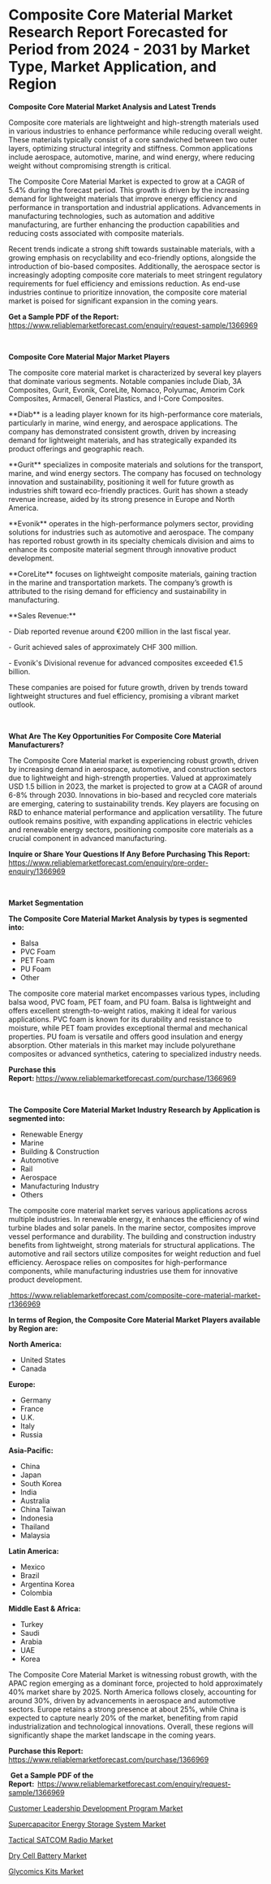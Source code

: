 <p><h1>Composite Core Material Market Research Report Forecasted for Period from 2024 -  2031 by Market Type, Market Application, and Region</h1></p><p><strong>Composite Core Material Market Analysis and Latest Trends</strong></p>
<p><p>Composite core materials are lightweight and high-strength materials used in various industries to enhance performance while reducing overall weight. These materials typically consist of a core sandwiched between two outer layers, optimizing structural integrity and stiffness. Common applications include aerospace, automotive, marine, and wind energy, where reducing weight without compromising strength is critical.</p><p>The Composite Core Material Market is expected to grow at a CAGR of 5.4% during the forecast period. This growth is driven by the increasing demand for lightweight materials that improve energy efficiency and performance in transportation and industrial applications. Advancements in manufacturing technologies, such as automation and additive manufacturing, are further enhancing the production capabilities and reducing costs associated with composite materials.</p><p>Recent trends indicate a strong shift towards sustainable materials, with a growing emphasis on recyclability and eco-friendly options, alongside the introduction of bio-based composites. Additionally, the aerospace sector is increasingly adopting composite core materials to meet stringent regulatory requirements for fuel efficiency and emissions reduction. As end-use industries continue to prioritize innovation, the composite core material market is poised for significant expansion in the coming years.</p></p>
<p><strong>Get a Sample PDF of the Report:&nbsp;</strong> <a href="https://www.reliablemarketforecast.com/enquiry/request-sample/1366969?utm_campaign=1842&utm_medium=2&utm_source=Github&utm_content=ia&utm_term=06122024&utm_id=composite-core-material">https://www.reliablemarketforecast.com/enquiry/request-sample/1366969</a></p>
<p>&nbsp;</p>
<p><strong>Composite Core Material Major Market Players</strong></p>
<p><p>The composite core material market is characterized by several key players that dominate various segments. Notable companies include Diab, 3A Composites, Gurit, Evonik, CoreLite, Nomaco, Polyumac, Amorim Cork Composites, Armacell, General Plastics, and I-Core Composites. </p><p>**Diab** is a leading player known for its high-performance core materials, particularly in marine, wind energy, and aerospace applications. The company has demonstrated consistent growth, driven by increasing demand for lightweight materials, and has strategically expanded its product offerings and geographic reach. </p><p>**Gurit** specializes in composite materials and solutions for the transport, marine, and wind energy sectors. The company has focused on technology innovation and sustainability, positioning it well for future growth as industries shift toward eco-friendly practices. Gurit has shown a steady revenue increase, aided by its strong presence in Europe and North America.</p><p>**Evonik** operates in the high-performance polymers sector, providing solutions for industries such as automotive and aerospace. The company has reported robust growth in its specialty chemicals division and aims to enhance its composite material segment through innovative product development.</p><p>**CoreLite** focuses on lightweight composite materials, gaining traction in the marine and transportation markets. The company’s growth is attributed to the rising demand for efficiency and sustainability in manufacturing.</p><p>**Sales Revenue:** </p><p>- Diab reported revenue around €200 million in the last fiscal year.</p><p>- Gurit achieved sales of approximately CHF 300 million.</p><p>- Evonik's Divisional revenue for advanced composites exceeded €1.5 billion.</p><p>These companies are poised for future growth, driven by trends toward lightweight structures and fuel efficiency, promising a vibrant market outlook.</p></p>
<p>&nbsp;</p>
<p><strong>What Are The Key Opportunities For Composite Core Material Manufacturers?</strong></p>
<p><p>The Composite Core Material market is experiencing robust growth, driven by increasing demand in aerospace, automotive, and construction sectors due to lightweight and high-strength properties. Valued at approximately USD 1.5 billion in 2023, the market is projected to grow at a CAGR of around 6-8% through 2030. Innovations in bio-based and recycled core materials are emerging, catering to sustainability trends. Key players are focusing on R&D to enhance material performance and application versatility. The future outlook remains positive, with expanding applications in electric vehicles and renewable energy sectors, positioning composite core materials as a crucial component in advanced manufacturing.</p></p>
<p><strong>Inquire or Share Your Questions If Any Before Purchasing This Report:</strong> <a href="https://www.reliablemarketforecast.com/enquiry/pre-order-enquiry/1366969?utm_campaign=1842&utm_medium=2&utm_source=Github&utm_content=ia&utm_term=06122024&utm_id=composite-core-material">https://www.reliablemarketforecast.com/enquiry/pre-order-enquiry/1366969</a></p>
<p>&nbsp;</p>
<p><strong>Market Segmentation</strong></p>
<p><strong>The Composite Core Material Market Analysis by types is segmented into:</strong></p>
<p><ul><li>Balsa</li><li>PVC Foam</li><li>PET Foam</li><li>PU Foam</li><li>Other</li></ul></p>
<p><p>The composite core material market encompasses various types, including balsa wood, PVC foam, PET foam, and PU foam. Balsa is lightweight and offers excellent strength-to-weight ratios, making it ideal for various applications. PVC foam is known for its durability and resistance to moisture, while PET foam provides exceptional thermal and mechanical properties. PU foam is versatile and offers good insulation and energy absorption. Other materials in this market may include polyurethane composites or advanced synthetics, catering to specialized industry needs.</p></p>
<p><strong>Purchase this Report:&nbsp;</strong><a href="https://www.reliablemarketforecast.com/purchase/1366969?utm_campaign=1842&utm_medium=2&utm_source=Github&utm_content=ia&utm_term=06122024&utm_id=composite-core-material">https://www.reliablemarketforecast.com/purchase/1366969</a></p>
<p>&nbsp;</p>
<p><strong>The Composite Core Material Market Industry Research by Application is segmented into:</strong></p>
<p><ul><li>Renewable Energy</li><li>Marine</li><li>Building & Construction</li><li>Automotive</li><li>Rail</li><li>Aerospace</li><li>Manufacturing Industry</li><li>Others</li></ul></p>
<p><p>The composite core material market serves various applications across multiple industries. In renewable energy, it enhances the efficiency of wind turbine blades and solar panels. In the marine sector, composites improve vessel performance and durability. The building and construction industry benefits from lightweight, strong materials for structural applications. The automotive and rail sectors utilize composites for weight reduction and fuel efficiency. Aerospace relies on composites for high-performance components, while manufacturing industries use them for innovative product development.</p></p>
<p><a href="https://www.reliablemarketforecast.com/composite-core-material-market-r1366969?utm_campaign=1842&utm_medium=2&utm_source=Github&utm_content=ia&utm_term=06122024&utm_id=composite-core-material">&nbsp;https://www.reliablemarketforecast.com/composite-core-material-market-r1366969</a></p>
<p><strong>In terms of Region, the Composite Core Material Market Players available by Region are:</strong></p>
<p>
    <p> <strong> North America: </strong>
        <ul>
            <li>United States</li>
            <li>Canada</li>
        </ul>
        </p> 
    <p> <strong> Europe: </strong>
        <ul>
            <li>Germany</li>
            <li>France</li>
            <li>U.K.</li>
            <li>Italy</li>
            <li>Russia</li>
        </ul>
        </p> 
    <p> <strong> Asia-Pacific: </strong>
        <ul>
            <li>China</li>
            <li>Japan</li>
            <li>South Korea</li>
            <li>India</li>
            <li>Australia</li>
            <li>China Taiwan</li>
            <li>Indonesia</li>
            <li>Thailand</li>
            <li>Malaysia</li>
        </ul>
        </p> 
    <p> <strong> Latin America: </strong>
        <ul>
            <li>Mexico</li>
            <li>Brazil</li>
            <li>Argentina Korea</li>
            <li>Colombia</li>
        </ul>
        </p> 
    <p> <strong> Middle East & Africa: </strong>
        <ul>
            <li>Turkey</li>
            <li>Saudi</li>
            <li>Arabia</li>
            <li>UAE</li>
            <li>Korea</li>
        </ul>
    </p>
    </p>
<p><p>The Composite Core Material Market is witnessing robust growth, with the APAC region emerging as a dominant force, projected to hold approximately 40% market share by 2025. North America follows closely, accounting for around 30%, driven by advancements in aerospace and automotive sectors. Europe retains a strong presence at about 25%, while China is expected to capture nearly 20% of the market, benefiting from rapid industrialization and technological innovations. Overall, these regions will significantly shape the market landscape in the coming years.</p></p>
<p><strong>Purchase this Report: </strong><a href="https://www.reliablemarketforecast.com/purchase/1366969?utm_campaign=1842&utm_medium=2&utm_source=Github&utm_content=ia&utm_term=06122024&utm_id=composite-core-material">https://www.reliablemarketforecast.com/purchase/1366969</a></p>
<p>&nbsp;<strong>Get a Sample PDF of the Report:&nbsp;&nbsp;</strong><a href="https://www.reliablemarketforecast.com/enquiry/request-sample/1366969?utm_campaign=1842&utm_medium=2&utm_source=Github&utm_content=ia&utm_term=06122024&utm_id=composite-core-material">https://www.reliablemarketforecast.com/enquiry/request-sample/1366969</a></p>
<p><strong></strong></p>
<p><p><a href="https://issuu.com/reportprime-2/docs/customer-leadership-development-program-market-siz?utm_campaign=1842&utm_medium=2&utm_source=Github&utm_content=ia&utm_term=06122024&utm_id=composite-core-material">Customer Leadership Development Program Market</a></p><p><a href="https://www.linkedin.com/pulse/assessment-supercapacitor-energy-storage-system-market-current-v950f?utm_campaign=1842&utm_medium=2&utm_source=Github&utm_content=ia&utm_term=06122024&utm_id=composite-core-material">Supercapacitor Energy Storage System Market</a></p><p><a href="https://www.linkedin.com/pulse/forecasting-growth-tactical-satcom-radio-market-size-scope-cagr-eyynf?utm_campaign=1842&utm_medium=2&utm_source=Github&utm_content=ia&utm_term=06122024&utm_id=composite-core-material">Tactical SATCOM Radio Market</a></p><p><a href="https://github.com/RoccoManning/Market-Research-Report-List-7/blob/main/dry-cell-battery-market.md?utm_campaign=1842&utm_medium=2&utm_source=Github&utm_content=ia&utm_term=06122024&utm_id=composite-core-material">Dry Cell Battery Market</a></p><p><a href="https://issuu.com/reportprime-2/docs/glycomics-kits-market-size-2030.pptx?utm_campaign=1842&utm_medium=2&utm_source=Github&utm_content=ia&utm_term=06122024&utm_id=composite-core-material">Glycomics Kits Market</a></p></p>